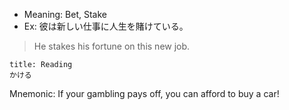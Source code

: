 
- Meaning: Bet, Stake
- Ex: 彼は新しい仕事に人生を賭けている。
>He stakes his fortune on this new job.

```ad-note 
title: Reading
かける
```

Mnemonic: If your gambling pays off, you can afford to buy a car!